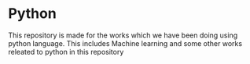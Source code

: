 # Python
This repository is made for the works which we have been doing using python language. This includes Machine learning and some other works 
releated to python in this repository
